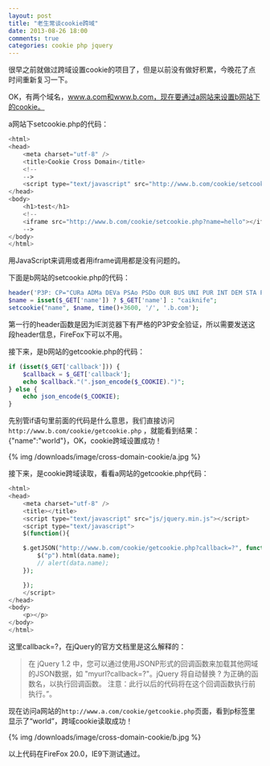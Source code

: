 ```yaml
---
layout: post
title: "老生常谈cookie跨域"
date: 2013-08-26 18:00
comments: true
categories: cookie php jquery
---
```

很早之前就做过跨域设置cookie的项目了，但是以前没有做好积累，今晚花了点时间重新复习一下。

OK，有两个域名，www.a.com和www.b.com，现在要通过a网站来设置b网站下的cookie。

a网站下setcookie.php的代码：

``` php
<html>
<head>
    <meta charset="utf-8" />
    <title>Cookie Cross Domain</title>
    <!--
    -->
    <script type="text/javascript" src="http://www.b.com/cookie/setcookie.php?name=world"></script>
</head>
<body>
    <h1>test</h1>
    <!--
    <iframe src="http://www.b.com/cookie/setcookie.php?name=hello"></iframe>
    -->
</body>
</html>
```

用JavaScript来调用或者用iframe调用都是没有问题的。

<!-- more -->

下面是b网站的setcookie.php的代码：

``` php
header('P3P: CP="CURa ADMa DEVa PSAo PSDo OUR BUS UNI PUR INT DEM STA PRE COM NAV OTC NOI DSP COR"');
$name = isset($_GET['name']) ? $_GET['name'] : "caiknife";
setcookie("name", $name, time()+3600, '/', '.b.com');
```

第一行的header函数是因为IE浏览器下有严格的P3P安全验证，所以需要发送这段header信息，FireFox下可以不用。

接下来，是b网站的getcookie.php的代码：

``` php
if (isset($_GET['callback'])) {
    $callback = $_GET['callback'];
    echo $callback."(".json_encode($_COOKIE).")";
} else {
    echo json_encode($_COOKIE);
}
```

先别管if语句里前面的代码是什么意思，我们直接访问`http://www.b.com/cookie/getcookie.php` ，就能看到结果：{"name":"world"}，OK，cookie跨域设置成功！

{% img /downloads/image/cross-domain-cookie/a.jpg %}

接下来，是cookie跨域读取，看看a网站的getcookie.php代码：

``` php
<html>
<head>
    <meta charset="utf-8" />
    <title></title>
    <script type="text/javascript" src="js/jquery.min.js"></script>
    <script type="text/javascript">
    $(function(){

    $.getJSON("http://www.b.com/cookie/getcookie.php?callback=?", function(data){
        $("p").html(data.name);
        // alert(data.name);
    });

    });
    </script>
</head>
<body>
    <p></p>
</body>
</html>
```

这里callback=?，在jQuery的官方文档里是这么解释的： 
> 在 jQuery 1.2 中，您可以通过使用JSONP形式的回调函数来加载其他网域的JSON数据，如 "myurl?callback=?"。jQuery 将自动替换 ? 为正确的函数名，以执行回调函数。 注意：此行以后的代码将在这个回调函数执行前执行。”。

现在访问a网站的`http://www.a.com/cookie/getcookie.php`页面，看到p标签里显示了“world”，跨域cookie读取成功！

{% img /downloads/image/cross-domain-cookie/b.jpg %}

以上代码在FireFox 20.0，IE9下测试通过。